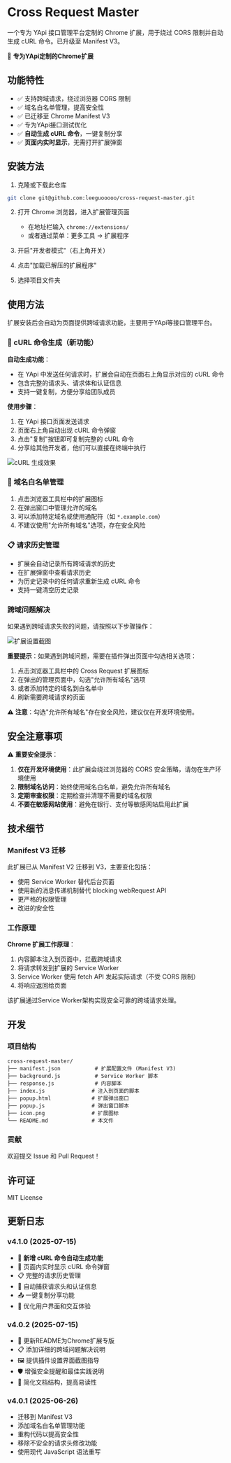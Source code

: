 # Cross Request Master

一个专为 YApi 接口管理平台定制的 Chrome 扩展，用于绕过 CORS 限制并自动生成 cURL 命令。已升级至 Manifest V3。

🔧 **专为YApi定制的Chrome扩展**

## 功能特性

- ✅ 支持跨域请求，绕过浏览器 CORS 限制
- ✅ 域名白名单管理，提高安全性
- ✅ 已迁移至 Chrome Manifest V3
- ✅ 专为YApi接口测试优化
- ✅ **自动生成 cURL 命令**，一键复制分享
- ✅ **页面内实时显示**，无需打开扩展弹窗

## 安装方法

1. 克隆或下载此仓库
```bash
git clone git@github.com:leeguooooo/cross-request-master.git
```

2. 打开 Chrome 浏览器，进入扩展管理页面
   - 在地址栏输入 `chrome://extensions/`
   - 或者通过菜单：更多工具 -> 扩展程序

3. 开启"开发者模式"（右上角开关）

4. 点击"加载已解压的扩展程序"

5. 选择项目文件夹

## 使用方法

扩展安装后会自动为页面提供跨域请求功能，主要用于YApi等接口管理平台。

### 🚀 cURL 命令生成（新功能）

**自动生成功能**：
- 在 YApi 中发送任何请求时，扩展会自动在页面右上角显示对应的 cURL 命令
- 包含完整的请求头、请求体和认证信息
- 支持一键复制，方便分享给团队成员

**使用步骤**：
1. 在 YApi 接口页面发送请求
2. 页面右上角自动出现 cURL 命令弹窗
3. 点击"复制"按钮即可复制完整的 cURL 命令
4. 分享给其他开发者，他们可以直接在终端中执行

![cURL 生成效果](./images/curl-generation-demo-new.png)

### 🔧 域名白名单管理

1. 点击浏览器工具栏中的扩展图标
2. 在弹出窗口中管理允许的域名
3. 可以添加特定域名或使用通配符（如 `*.example.com`）
4. 不建议使用"允许所有域名"选项，存在安全风险

### 📋 请求历史管理

- 扩展会自动记录所有跨域请求的历史
- 在扩展弹窗中查看请求历史
- 为历史记录中的任何请求重新生成 cURL 命令
- 支持一键清空历史记录

### 跨域问题解决

如果遇到跨域请求失败的问题，请按照以下步骤操作：

![扩展设置截图](./images/extension-popup.png)

**重要提示**：如果遇到跨域问题，需要在插件弹出页面中勾选相关选项：

1. 点击浏览器工具栏中的 Cross Request 扩展图标
2. 在弹出的管理页面中，勾选"允许所有域名"选项
3. 或者添加特定的域名到白名单中
4. 刷新需要跨域请求的页面

⚠️ **注意**：勾选"允许所有域名"存在安全风险，建议仅在开发环境使用。

## 安全注意事项

⚠️ **重要安全提示**：

1. **仅在开发环境使用**：此扩展会绕过浏览器的 CORS 安全策略，请勿在生产环境使用
2. **限制域名访问**：始终使用域名白名单，避免允许所有域名
3. **定期审查权限**：定期检查并清理不需要的域名权限
4. **不要在敏感网站使用**：避免在银行、支付等敏感网站启用此扩展


## 技术细节

### Manifest V3 迁移

此扩展已从 Manifest V2 迁移到 V3，主要变化包括：

- 使用 Service Worker 替代后台页面
- 使用新的消息传递机制替代 blocking webRequest API
- 更严格的权限管理
- 改进的安全性

### 工作原理

**Chrome 扩展工作原理**：
1. 内容脚本注入到页面中，拦截跨域请求
2. 将请求转发到扩展的 Service Worker
3. Service Worker 使用 fetch API 发起实际请求（不受 CORS 限制）
4. 将响应返回给页面

该扩展通过Service Worker架构实现安全可靠的跨域请求处理。

## 开发

### 项目结构

```
cross-request-master/
├── manifest.json           # 扩展配置文件 (Manifest V3)
├── background.js           # Service Worker 脚本
├── response.js             # 内容脚本
├── index.js               # 注入到页面的脚本
├── popup.html             # 扩展弹出窗口
├── popup.js               # 弹出窗口脚本
├── icon.png               # 扩展图标
└── README.md              # 本文件
```

### 贡献

欢迎提交 Issue 和 Pull Request！

## 许可证

MIT License

## 更新日志

### v4.1.0 (2025-07-15)
- 🚀 **新增 cURL 命令自动生成功能**
- 📱 页面内实时显示 cURL 命令弹窗
- 📋 完整的请求历史管理
- 🔄 自动捕获请求头和认证信息
- 📤 一键复制分享功能
- 🎨 优化用户界面和交互体验

### v4.0.2 (2025-07-15)
- 📖 更新README为Chrome扩展专版
- 📋 添加详细的跨域问题解决说明
- 🖼️ 提供插件设置界面截图指导
- 🛡️ 增强安全提醒和最佳实践说明
- 🧹 简化文档结构，提高易读性

### v4.0.1 (2025-06-26)
- 迁移到 Manifest V3
- 添加域名白名单管理功能
- 重构代码以提高安全性
- 移除不安全的请求头修改功能
- 使用现代 JavaScript 语法重写